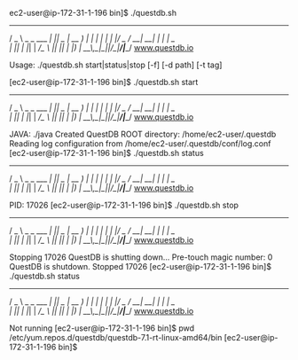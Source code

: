 ec2-user@ip-172-31-1-196 bin]$ ./questdb.sh 

  ___                  _   ____  ____
 / _ \ _   _  ___  ___| |_|  _ \| __ )
| | | | | | |/ _ \/ __| __| | | |  _ \
| |_| | |_| |  __/\__ \ |_| |_| | |_) |
 \__\_\\__,_|\___||___/\__|____/|____/
                        www.questdb.io

Usage: ./questdb.sh start|status|stop [-f] [-d path] [-t tag]

[ec2-user@ip-172-31-1-196 bin]$ ./questdb.sh start

  ___                  _   ____  ____
 / _ \ _   _  ___  ___| |_|  _ \| __ )
| | | | | | |/ _ \/ __| __| | | |  _ \
| |_| | |_| |  __/\__ \ |_| |_| | |_) |
 \__\_\\__,_|\___||___/\__|____/|____/
                        www.questdb.io

JAVA: ./java
Created QuestDB ROOT directory: /home/ec2-user/.questdb
Reading log configuration from /home/ec2-user/.questdb/conf/log.conf
[ec2-user@ip-172-31-1-196 bin]$ ./questdb.sh status

  ___                  _   ____  ____
 / _ \ _   _  ___  ___| |_|  _ \| __ )
| | | | | | |/ _ \/ __| __| | | |  _ \
| |_| | |_| |  __/\__ \ |_| |_| | |_) |
 \__\_\\__,_|\___||___/\__|____/|____/
                        www.questdb.io

PID: 17026
[ec2-user@ip-172-31-1-196 bin]$ ./questdb.sh stop

  ___                  _   ____  ____
 / _ \ _   _  ___  ___| |_|  _ \| __ )
| | | | | | |/ _ \/ __| __| | | |  _ \
| |_| | |_| |  __/\__ \ |_| |_| | |_) |
 \__\_\\__,_|\___||___/\__|____/|____/
                        www.questdb.io

Stopping 17026
QuestDB is shutting down...
Pre-touch magic number: 0
QuestDB is shutdown.
Stopped 17026
[ec2-user@ip-172-31-1-196 bin]$ ./questdb.sh status

  ___                  _   ____  ____
 / _ \ _   _  ___  ___| |_|  _ \| __ )
| | | | | | |/ _ \/ __| __| | | |  _ \
| |_| | |_| |  __/\__ \ |_| |_| | |_) |
 \__\_\\__,_|\___||___/\__|____/|____/
                        www.questdb.io

Not running
[ec2-user@ip-172-31-1-196 bin]$ pwd
/etc/yum.repos.d/questdb/questdb-7.1-rt-linux-amd64/bin
[ec2-user@ip-172-31-1-196 bin]$ 
